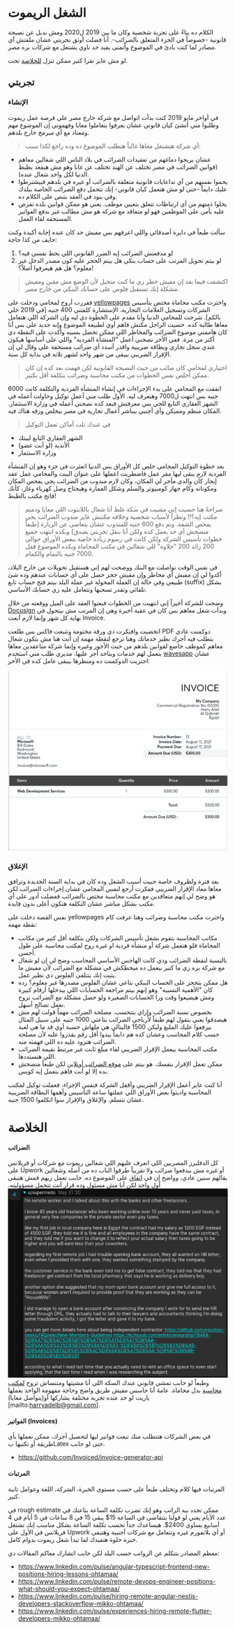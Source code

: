 # الشغل الريموت

الكلام ده بناءً على تجربة شخصية وكان ما بين 2019 ل2020 ومش بديل عن نصيحة قانونية -خصوصاً في الجزء المتعلق بالضرائب-. أنا فضلت أوثق تجربتي عشان ملقتش أي مصادر لما كنت بادئ في الموضوع وأتمنى يفيد حد ناوي يشتغل مع شركات بره مصر.

لو مش عايز تقرا كتير ممكن تنزل [للخلاصة](#الخلاصة) تحت.

## تجربتي

### الإنشاء 
في أواخر مايو 2019 كنت بدأت اتواصل مع شركة خارج مصر على فرصة عمل ريموت وطلبوا مني أنشئ كيان قانوني عشان يعرفوا يتعاملوا معايا وفهموني إن الموضوع مهم ومعتاد مع أي مبرمج خارج بلدهم.

> أي شركة هتشتغل معاها غالباً هتطلب الموضوع ده وده راجع لكذا سبب:
- عشان يريحوا دماغهم من تعقيدات الضرائب في بلاد الناس اللي شغالين معاهم (قوانين الضرائب في مصر تختلف عن الهند تختلف عن غانا وهو مش هيقعد يظبط الدنيا لكل واحد شغال عنده).
- يحموا نفسهم من أي تداعايات قانونية متعلقة بالضرائب أو غيره في بلدهم فبيشترطوا عليك دايماً -حتى لو مش هتعمل كيان قانوني- إنك تتحمل دفع الضرائب الخاصة ببلدك وفي بنود في العقد بتنص على الكلام ده.
- يخلوا ذمتهم من أي ارتباطات تتعلق بتعيين موظف. يعني هو ممكن قوانين بلده تفرض عليه يأمن على الموظفين فهو لو متعاقد مع شركة هو مش مطالب غير بدفع الفواتير المستحقة لقاء العمل. 

سألت طبعاً في دايرة أصدقائي واللي اعرفهم بس مفيش حد كان عنده إجابة أكيدة وكنت خايف من كذا حاجة:
1. لو مدفعتش الضرائب إيه الضرر القانوني اللي بحط نفسي فيه؟
2. لو بيتم تحويل المرتب على حساب بنكي هل بيتم الحجر عليه كون مصدر الدخل غير معلوم؟ هل هم هيعرفوا أصلاً؟!

> اكتشفت فيما بعد إن مفيش خطر زي ما كنت متخيل لأن الوضع مش مقنن ومفيش مشكلة إنك تستقبل فلوس على حسابك البنكي من خارج مصر. 

فقررت أروح لمحامي ودخلت على [yellowpages](https://www.yellowpages.com.eg/) واخترت مكتب محاماة مختص بتأسيس الشركات وتسجيل العلامات التجارية. الإستشارة كلفتني 400 جنيه [في 2019 خلي بالكم]. شرحت للمحامي الدنيا وأنا مقدم على الخطوة دي ليه وإن الشركة اللي هتعامل معاها طالبة كده. حسيت الراجل مكنش فاهم أوي لطبيعة الموضوع وإنه جديد على بس أنا كان هاممني موضوع الضرائب والمخاطر اللي ممكن تحصل بسببه وأكدت على النقطة دي أكتر من مرة. ففي الأخر نصحني أعمل "المنشأة الفردية" واللي على أساسها هيكون عندي سجل تجاري وبطاقة ضريبية واقدر أسدد أي ضرائب مستحقة علي وقال لي إن الإقرار الضريبي بيبقى من شهر واحد لشهر تلاتة في بداية كل سنة.

> اختياري لمحامي كان صائب من حيث النصيحة القانونية لكن فهمت بعد كده إن كان ممكن أخلص نفس الخطوات من مكتب محاسبة وضرائب بتكلفة أقل بكتير.

اتفقت مع المحامي على بدء الإجراءات في إنشاء المنشأة الفردية والتكلفة كانت 6000 جنيه بس انتهت ل7000 وهنعرف ليه. الأول طلب مني أعمل توكيل وحاولت أعمله في الشهر العقاري التابع للحي بس معرفتش فبعد كده نصحني أعمله في وزارة الاستثمار. المكان منظم ومميكن وأي أجنبي بيباشر أعمال تجارية في مصر بيخلص ورقه هناك فيه. 

> في عندك تلت أماكن تعمل التوكيل
- الشهر العقاري التابع لبيتك
- الأندية (لو أنت عضو)
- وزارة الاستثمار

بعد خطوة التوكيل المحامي خلص كل الأوراق بس الدنيا اتعثرت في جزء وهو إن المنشأة الفردية لازم يبقى ليها مقر عمل فاضطريت اعملها على عنوان البيت والمحامي عمل عقد إيجار كأن والدي مأجر لي المكان، وكان لازم مندوب من الضرائب يجي يفحص المكان ومكوناته وكام جهاز كومبيوتر والسلم وشكل العمارة وهيحتاج وصل كهرباء وغاز، كأنك فاتح مكتب بالظبط!

>صراحةً هنا حسيت إني مشيت في سكة غلط أنا شغال باللابتوت اللي معايا ودمتم مكتب إيه؟!! ونظراً لأسباب شخصية وخلافه مكنتش عايز مندوب الضرائب يجي يفحص الشقة. وتم دفع 600 جنيه للمندوب عشان يتغاضى عن الزيارة [طبعاً منصحش أي حد يعمل كده ولكن أنا بنقل تجربتي بصدق] وبكده انتهت جميع خطوات تأسيس الشركة ولكن كانت في رسوم زيادة خاصة ببعض الأوراق حوالي 200 زائد 200 "حلاوة" للي شغالين في مكتب المحاماة وبكده الموضوع قفل 7000 جنيه بالتمام والكمام.

في نفس الوقت تواصلت مع البنك ووضحت لهم إني هستقبل تحويلات من خارج البلاد، أكدوا لي إن مفيش أي مخاطر وإن مفيش حجز حصل على أي حسابات عندهم وده شئ طبيعي وفي حالة إن العملة المحولة غير عملة البلد بيتم فتح حساب تابع (suffix) بشكل تلقائي وتقدر تسحبها وتتعامل عليه زي حسابك الأساسي. 

وضحت للشركة أخيراً إني انتهيت من الخطوات فبعتوا العقد على الميل ووقعته من خلال [Docusign](https://www.docusign.com/) وبدأت شغل معاهم بس كان في عقبة أخيرة وهي إن المرتب مش بيتحول في نهاية كل شهر وإنما لازم أبعت Invoice.

اتخضيت وافتكرت دي ورقة مختومة وتتبعت فاكس بس طلعت PDF دوكمنت عادي بتطلب فيه أجرك نظير خدماتك وهنا نرجع لنقطة مهمة إن أنت هنا مش بتكون شغال معاهم كموظف خاضع لقوانين بلدهم من حيث اﻷجور وغيره وإنما شركة متاعقدين معاها بتعمل لهم خدمات وبتاخد أجر عليها.
مديري طلب مني استخدم [wavesapp](https://www.waveapps.com) عشان اجنريت الدوكمنت ده ومنظرها بيبقى عامل كده في الأخر:

![Example Invoice](./example_invoice.png)

### الإغلاق
بعد فترة ولظروف خاصة حبيت أسيب الشغل وده كان في بداية السنة الجديدة وترافق معاها معاد الإقرار الضريبي ففكرت أرجع لنفس المحامي عشان إجراءات الضرائب لكن هو وضح لي إنهم متعاقدين مع مكتب محاسبة مختص بالضرائب ففضلت أدور على أي مكتب بشكل مباشر عشان التكلفة هتكون أعلى بدون فايدة. 

نفس القصة دخلت على yellowpages واخترت مكتب محاسبة وضرائب وهنا عرفت كام نقطة مهمة:
- مكاتب المحاسبة بتقوم بشغل تأسيس الشركات ولكن بتكلفة أقل كتير من مكاتب المحاماة فلو هتعمل شركة أو منشأة فردية او غيره روح لمكتب محاسبة على طول أحسن. 
- بالنسبة لنقطة الضرائب ودي كانت الهاجس الأساسي المحاسب وضح لي إن لو شغال مع شركة بره زي ما كتير بيعمل ده ميحطكش في مشكلة مع الضرائب لأن مفيش ما يثبت إنك بتتلقى الفلوس دي نظير عمل. 
- هل ممكن يتحجز على الحساب البنكي بتاعي عشان الفلوس مصدرها غير معلوم؟ رده كان "الأهمية النسبية" وهو إنهم بيتم مراجعة الحسابات اللي بيدخلها أرقام كبيرة ومش هيضيعوا وقت ورا الحسابات الصغيرة ولو حصل مشكلة مع الضرائب نروح نعمل تصالح أسهل.
- بخصوص نسبة الضرائب وإزاي بتتحسب. مصلحة الضرائب مهماً قولت لهم مش هيصدقوا يعني بتقول لهم طبقاً لأرباحي الضرائب بتاعتي 1000 جنيه على سبيل المثال بيرفعوا عليك الملبغ وليكن 1500 فالبتالي هي ملهاش حسبة أوي قد ما هي لعبة حسب كلام المحاسب وعشان كده هم دايماً بيدوا أقل رقم يقدروا عليه لأن مصلحة الضرائب هتزود عليه ده اللي فهمته منه. 
- مكتب المحاسبة بيعمل الإقرار الضريبي لقاء مبلغ ثابت غير مرتبط بقيمة الضرائب اللي هتستددها.
- ممكن تعمل الإقرار بنفسك. هو بيتم على [موقع الضرائب أونلاين](https://eservice.incometax.gov.eg/etax) لكن طبعاً منصحش بده إلا لو أنت فاهم بتعمل إيه كويس.

أنا كنت عايز أعمل الإقرار الضريبي وأقفل الشركة فنفس الإجراء، فعملت توكيل لمكتب المحاسبة واديتوا بعض الأوراق اللي عملتها ساعة التأسيس وأهمها البطاقة الضريبية عشان تتسلم.
والإغلاق والإقرار سوا اتكلفوا 1500 جنيه. 


# الخلاصة

#### الضرائب

كل الدفلبرز المصريين اللي اتعرف عليهم اللي شغالين ريموت مع شركات أو فريلانس على Upwork أو غيره مش بيدفعوا ضرائب ولا تقريباً طرقوا الباب ده من أصله وشغالين بقالهم سنين عادي، وواضح إن في [اتفاق](https://www.reddit.com/r/Egypt/comments/gtuki0/taxes_and_tins_for_freelancers/fsescci/?context=3) على الموضوع ده. حابب تعمل زيهم فمش هتبقى أول واحد لكن أنا مش مسئول وده قرار أنت تتحمل مسؤوليته.
![Reddit Answer](./reddit_answer.png)
 وطبعاً لو حابب تمشي قانوني عندك السكة اللي أنا مشيتها ومتنساش تروح [لمكتب محاسبة](#الإغلاق) بدل محاماة. عامةَ أنا حاسس مفيش طريق واضح وحاجة مفهومة الواحد يعملها ياريت لو حد عنده تجربة مختلفة يشاركها أو(يتواصل معايا)[mailto:harryadelb@gmail.com].

#### الفواتير (Invoices)
في بعض الشركات هتتطلب منك تبعت فواتير ليها لتحصيل أجرك، ممكن تعملها بأي طريقة أو تكتبها بLatex حتى لو حابب.
- https://github.com/Invoiced/invoice-generator-api 

#### المرتبات

المرتبات فيها كلام وتختلف طبعاً على حسب مستوى الخبرة، الشركة، اللغة وعوامل تانية كتير. 

في rough estimate ممكن تحدد بيه الراتب وهو إنك تضرب تكلفة الساعة بتاعتك في عدد الأيام يعني لو قولنا بتتقاضى في الساعة 15$ يبقى 15 في 8 ساعات في 5 أيام في 4 أسابيع يساوي 2400$. هيساعدك جداً تحسب تكلفة الساعة بشكل مناسب إنك تشتغل فريلانس في الأول على Upwork أو أي بلاتفورم غيره وتتعامل مع شركات أجنبية وهتبقى خبرة حلوة هتفيدك لما تبدأ شغل ريموت بدوام كامل.

معظم المصادر بتتكلم عن الرواتب حسب البلد لكن حابب اتشارك معاكم المقالات دي:
- https://www.linkedin.com/pulse/angular-typescript-frontend-new-positions-hiring-lessons-ohtamaa/
- https://www.linkedin.com/pulse/remote-devops-engineer-positions-what-should-you-expect-ohtamaa/
- https://www.linkedin.com/pulse/hiring-remote-angular-nestjs-developers-stackoverflow-mikko-ohtamaa/
- https://www.linkedin.com/pulse/experiences-hiring-remote-flutter-developers-mikko-ohtamaa/

